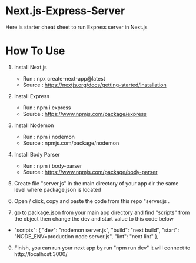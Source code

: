 # Next.js-Express-Server

Here is starter cheat sheet to run Express server in Next.js


# How To Use

1. Install Next.js
   - Run : npx create-next-app@latest
   - Source : https://nextjs.org/docs/getting-started/installation

2. Install Express
   - Run : npm i express
   - Source : https://www.npmjs.com/package/express

3. Install Nodemon
   - Run : npm i nodemon
   - Source : npmjs.com/package/nodemon

5. Install Body Parser
   - Run : npm i body-parser
   - Source : https://www.npmjs.com/package/body-parser

6. Create file "server.js" in the main directory of your app dir the same level where package.json is located
7. Open / click, copy and paste the code from this repo "server.js .
8. go to package.json from your main app directory and find "scripts" from the object then change the dev and start value to this code below
   
  -  "scripts": {
    "dev": "nodemon server.js",
    "build": "next build",
    "start": "NODE_ENV=production node server.js",
    "lint": "next lint"
  },

9. Finish, you can run your next app by run "npm run dev" it will connect to http://localhost:3000/
